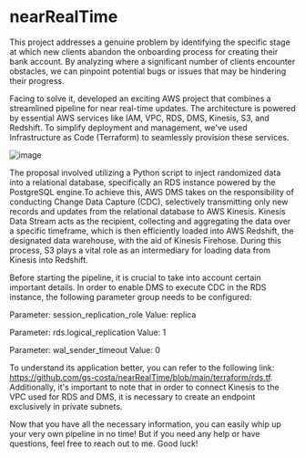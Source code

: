 # nearRealTime
This project addresses a genuine problem by identifying the specific stage at which new clients abandon the onboarding process for creating their bank account. By analyzing where a significant number of clients encounter obstacles, we can pinpoint potential bugs or issues that may be hindering their progress.

Facing to solve it, developed an exciting AWS project that combines a streamlined pipeline for near real-time updates. The architecture is powered by essential AWS services like IAM, VPC, RDS, DMS, Kinesis, S3, and Redshift. To simplify deployment and management, we've used Infrastructure as Code (Terraform) to seamlessly provision these services.

![image](https://github.com/gs-costa/nearRealTime/assets/97529915/5f50f081-de97-4db2-99a6-cea44fae58ac)

The proposal involved utilizing a Python script to inject randomized data into a relational database, specifically an RDS instance powered by the PostgreSQL engine.To achieve this, AWS DMS takes on the responsibility of conducting Change Data Capture (CDC), selectively transmitting only new records and updates from the relational database to AWS Kinesis.
Kinesis Data Stream acts as the recipient, collecting and aggregating the data over a specific timeframe, which is then efficiently loaded into AWS Redshift, the designated data warehouse, with the aid of Kinesis Firehose. During this process, S3 plays a vital role as an intermediary for loading data from Kinesis into Redshift.

Before starting the pipeline, it is crucial to take into account certain important details. In order to enable DMS to execute CDC in the RDS instance, the following parameter group needs to be configured:

Parameter: session_replication_role
Value: replica

Parameter: rds.logical_replication
Value: 1

Parameter: wal_sender_timeout
Value: 0

To understand its application better, you can refer to the following link: https://github.com/gs-costa/nearRealTime/blob/main/terraform/rds.tf. Additionally, it's important to note that in order to connect Kinesis to the VPC used for RDS and DMS, it is necessary to create an endpoint exclusively in private subnets.

Now that you have all the necessary information, you can easily whip up your very own pipeline in no time! But if you need any help or have questions, feel free to reach out to me. Good luck!
